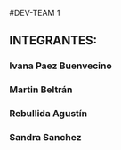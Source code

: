 #DEV-TEAM 1
## INTEGRANTES:
### Ivana Paez Buenvecino
### Martin Beltrán
### Rebullida Agustín
### Sandra Sanchez
